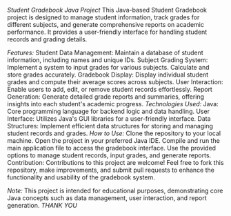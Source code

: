 *Student Gradebook Java Project*
This Java-based Student Gradebook project is designed to manage student information, track grades for different subjects, and generate comprehensive reports on academic performance. It provides a user-friendly interface for handling student records and grading details.

*Features:*
Student Data Management: Maintain a database of student information, including names and unique IDs.
Subject Grading System: Implement a system to input grades for various subjects. Calculate and store grades accurately.
Gradebook Display: Display individual student grades and compute their average scores across subjects.
User Interaction: Enable users to add, edit, or remove student records effortlessly.
Report Generation: Generate detailed grade reports and summaries, offering insights into each student's academic progress.
*Technologies Used:*
Java: Core programming language for backend logic and data handling.
User Interface: Utilizes Java's GUI libraries for a user-friendly interface.
Data Structures: Implement efficient data structures for storing and managing student records and grades.
*How to Use:*
Clone the repository to your local machine.
Open the project in your preferred Java IDE.
Compile and run the main application file to access the gradebook interface.
Use the provided options to manage student records, input grades, and generate reports.
Contribution:
Contributions to this project are welcome! Feel free to fork this repository, make improvements, and submit pull requests to enhance the functionality and usability of the gradebook system.

*Note:*
This project is intended for educational purposes, demonstrating core Java concepts such as data management, user interaction, and report generation.
*THANK YOU*


